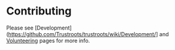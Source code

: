 # Contributing

Please see [Development](https://github.com/Trustroots/trustroots/wiki/Development/] and [Volunteering](https://github.com/Trustroots/trustroots/wiki/Volunteering) pages for more info.
